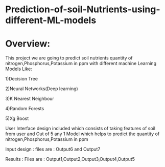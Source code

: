 # Prediction-of-soil-Nutrients-using-different-ML-models

# Overview:

This project we are going to predict soil nutrients quantity of nitrogen,Phosphorus,Potassium in ppm with different machine Learning Models Like:

1)Decision Tree

2)Neural Networks(Deep learning)

3)K Nearest Neighbour

4)Random Forests

5)Xg Boost

User Interface design included which consists of taking features of soil from user and Out of 5 any 1 Model which helps to predict the quantity of nitrogen,Phosphorus,Potassium in ppm

Input design : files are : Output6 and Output7

Results : Files are : Output1,Output2,Output3,Output4,Output5
